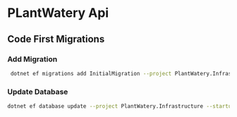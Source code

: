# PLantWatery Api

## Code First Migrations

### Add Migration

```bash
 dotnet ef migrations add InitialMigration --project PlantWatery.Infrastructure --startup-project PlantWatery.Api --output-dir Database/Migrations
```

### Update Database

```bash
dotnet ef database update --project PlantWatery.Infrastructure --startup-project PlantWatery.Api
```
